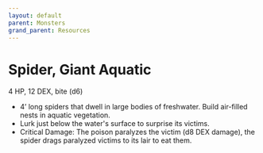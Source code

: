 ```yaml
---
layout: default
parent: Monsters
grand_parent: Resources
---
```


# Spider, Giant Aquatic

4 HP, 12 DEX, bite (d6)

- 4’ long spiders that dwell in large bodies of freshwater. Build air-filled nests in aquatic vegetation.
- Lurk just below the water's surface to surprise its victims.
- Critical Damage: The poison paralyzes the victim (d8 DEX damage), the spider drags paralyzed victims to its lair to eat them.
